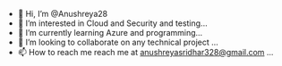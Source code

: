 - 👋 Hi, I’m @Anushreya28
- 👀 I’m interested in Cloud and Security and testing...
- 🌱 I’m currently learning Azure and programming...
- 💞️ I’m looking to collaborate on any technical project ...
- 📫 How to reach me reach me at anushreyasridhar328@gmail.com ...

<!---
Anushreya28/Anushreya28 is a ✨ special ✨ repository because its `README.md` (this file) appears on your GitHub profile.
You can click the Preview link to take a look at your changes.
--->
